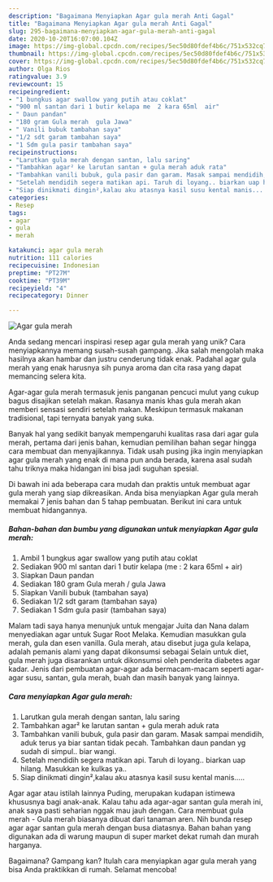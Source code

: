 ```yaml
---
description: "Bagaimana Menyiapkan Agar gula merah Anti Gagal"
title: "Bagaimana Menyiapkan Agar gula merah Anti Gagal"
slug: 295-bagaimana-menyiapkan-agar-gula-merah-anti-gagal
date: 2020-10-20T16:07:00.104Z
image: https://img-global.cpcdn.com/recipes/5ec50d80fdef4b6c/751x532cq70/agar-gula-merah-foto-resep-utama.jpg
thumbnail: https://img-global.cpcdn.com/recipes/5ec50d80fdef4b6c/751x532cq70/agar-gula-merah-foto-resep-utama.jpg
cover: https://img-global.cpcdn.com/recipes/5ec50d80fdef4b6c/751x532cq70/agar-gula-merah-foto-resep-utama.jpg
author: Olga Rios
ratingvalue: 3.9
reviewcount: 15
recipeingredient:
- "1 bungkus agar swallow yang putih atau coklat"
- "900 ml santan dari 1 butir kelapa me  2 kara 65ml  air"
- " Daun pandan"
- "180 gram Gula merah  gula Jawa"
- " Vanili bubuk tambahan saya"
- "1/2 sdt garam tambahan saya"
- "1 Sdm gula pasir tambahan saya"
recipeinstructions:
- "Larutkan gula merah dengan santan, lalu saring"
- "Tambahkan agar² ke larutan santan + gula merah aduk rata"
- "Tambahkan vanili bubuk, gula pasir dan garam. Masak sampai mendidih, aduk terus ya biar santan tidak pecah. Tambahkan daun pandan yg sudah di simpul.. biar wangi."
- "Setelah mendidih segera matikan api. Taruh di loyang.. biarkan uap hilang. Masukkan ke kulkas ya.."
- "Siap dinikmati dingin²,kalau aku atasnya kasil susu kental manis....."
categories:
- Resep
tags:
- agar
- gula
- merah

katakunci: agar gula merah 
nutrition: 111 calories
recipecuisine: Indonesian
preptime: "PT27M"
cooktime: "PT39M"
recipeyield: "4"
recipecategory: Dinner

---
```



![Agar gula merah](https://img-global.cpcdn.com/recipes/5ec50d80fdef4b6c/751x532cq70/agar-gula-merah-foto-resep-utama.jpg)

Anda sedang mencari inspirasi resep agar gula merah yang unik? Cara menyiapkannya memang susah-susah gampang. Jika salah mengolah maka hasilnya akan hambar dan justru cenderung tidak enak. Padahal agar gula merah yang enak harusnya sih punya aroma dan cita rasa yang dapat memancing selera kita.

Agar-agar gula merah termasuk jenis panganan pencuci mulut yang cukup bagus disajikan setelah makan. Rasanya manis khas gula merah akan memberi sensasi sendiri setelah makan. Meskipun termasuk makanan tradisional, tapi ternyata banyak yang suka.

Banyak hal yang sedikit banyak mempengaruhi kualitas rasa dari agar gula merah, pertama dari jenis bahan, kemudian pemilihan bahan segar hingga cara membuat dan menyajikannya. Tidak usah pusing jika ingin menyiapkan agar gula merah yang enak di mana pun anda berada, karena asal sudah tahu triknya maka hidangan ini bisa jadi suguhan spesial.


Di bawah ini ada beberapa cara mudah dan praktis untuk membuat agar gula merah yang siap dikreasikan. Anda bisa menyiapkan Agar gula merah memakai 7 jenis bahan dan 5 tahap pembuatan. Berikut ini cara untuk membuat hidangannya.

<!--inarticleads1-->

##### Bahan-bahan dan bumbu yang digunakan untuk menyiapkan Agar gula merah:

1. Ambil 1 bungkus agar swallow yang putih atau coklat
1. Sediakan 900 ml santan dari 1 butir kelapa (me : 2 kara 65ml + air)
1. Siapkan  Daun pandan
1. Sediakan 180 gram Gula merah / gula Jawa
1. Siapkan  Vanili bubuk (tambahan saya)
1. Sediakan 1/2 sdt garam (tambahan saya)
1. Sediakan 1 Sdm gula pasir (tambahan saya)


Malam tadi saya hanya menunjuk untuk mengajar Juita dan Nana dalam menyediakan agar untuk Sugar Root Melaka. Kemudian masukkan gula merah, gula dan esen vanilla. Gula merah, atau disebut juga gula kelapa, adalah pemanis alami yang dapat dikonsumsi sebagai Selain untuk diet, gula merah juga disarankan untuk dikonsumsi oleh penderita diabetes agar kadar. Jenis dari pembuatan agar-agar ada bermacam-macam seperti agar-agar susu, santan, gula merah, buah dan masih banyak yang lainnya. 

<!--inarticleads2-->

##### Cara menyiapkan Agar gula merah:

1. Larutkan gula merah dengan santan, lalu saring
1. Tambahkan agar² ke larutan santan + gula merah aduk rata
1. Tambahkan vanili bubuk, gula pasir dan garam. Masak sampai mendidih, aduk terus ya biar santan tidak pecah. Tambahkan daun pandan yg sudah di simpul.. biar wangi.
1. Setelah mendidih segera matikan api. Taruh di loyang.. biarkan uap hilang. Masukkan ke kulkas ya..
1. Siap dinikmati dingin²,kalau aku atasnya kasil susu kental manis.....


Agar agar atau istilah lainnya Puding, merupakan kudapan istimewa khususnya bagi anak-anak. Kalau tahu ada agar-agar santan gula merah ini, anak saya pasti seharian nggak mau jauh dengan. Cara membuat gula merah - Gula merah biasanya dibuat dari tanaman aren. Nih bunda resep agar agar santan gula merah dengan busa diatasnya. Bahan bahan yang digunakan ada di warung maupun di super market dekat rumah dan murah harganya. 

Bagaimana? Gampang kan? Itulah cara menyiapkan agar gula merah yang bisa Anda praktikkan di rumah. Selamat mencoba!
